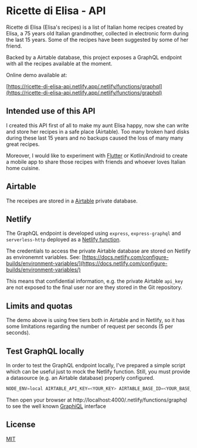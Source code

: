 # Ricette di Elisa - API

Ricette di Elisa (Elisa's recipes) is a list of Italian home recipes created by
Elisa, a 75 years old Italian grandmother, collected in electronic form during
the last 15 years. Some of the recipes have been suggested by some of her
friend.

Backed by a Airtable database, this project exposes a GraphQL endpoint with all
the recipes available at the moment.

Online demo available at:

[https://ricette-di-elisa-api.netlify.app/.netlify/functions/graphql](https://ricette-di-elisa-api.netlify.app/.netlify/functions/graphql)

## Intended use of this API

I created this API first of all to make my aunt Elisa happy, now she can write
and store her recipes in a safe place (Airtable).
Too many broken hard disks during these last 15 years and no backups caused
the loss of many many great recipes.

Moreover, I would like to experiment with [Flutter](https://flutter.dev/) or
Kotlin/Android to create a mobile
app to share those recipes with friends and whoever loves Italian home cuisine.

## Airtable

The receipes are stored in a [Airtable](https://www.airtable.com) private
database.

## Netlify

The GraphQL endpoint is developed using `express`, `express-graphql`
and `serverless-http` deployed as a [Netlify function](https://www.netlify.com/products/functions/).

The credentials to access the private Airtable database are stored on Netlify
as environemnt variables. See:
[https://docs.netlify.com/configure-builds/environment-variables/](https://docs.netlify.com/configure-builds/environment-variables/)

This means that confidential information, e.g. the private Airtable `api_key`
are not exposed to the final user nor are they stored in the Git repository.

## Limits and quotas

The demo above is using free tiers both in Airtable and in Netlify, so it has
some limitations regarding the number of request per seconds (5 per seconds).

## Test GraphQL locally

In order to test the GraphQL endpoint locally, I've prepared a simple script
which can be useful just to mock the Netlify function.
Still, you must provide a datasource (e.g. an Airtable database) properly configured.

```javascript
NODE_ENV=local AIRTABLE_API_KEY=<YOUR_KEY> AIRTABLE_BASE_ID=<YOUR_BASE_ID> nodemon --watch .netlify test-graphql-locally
```

Then open your browser at http://localhost:4000/.netlify/functions/graphql to
see the well known [GraphiQL](https://github.com/graphql/graphiql/tree/master/packages/graphiql#readme) interface

## License

[MIT](https://choosealicense.com/licenses/mit/)
